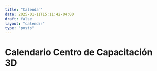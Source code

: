 ```yaml
---
title: "Calendar"
date: 2025-01-11T15:11:42-04:00
draft: false
layout: "calendar"
type: "posts"
---
```


# Calendario Centro de Capacitación 3D


